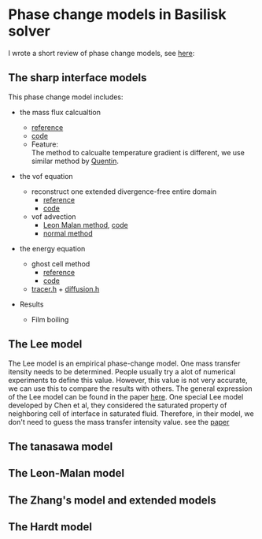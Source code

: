 # Phase change models in Basilisk solver #
I wrote a short review of phase change models, see [here](https://github.com/GabrielGLK/phase-change/blob/master/phase-change/phase_change_models/phase-change-review.pdf):
## The sharp interface models
This phase change model includes:  
- the mass flux calcualtion  
    - [reference](https://github.com/GabrielGLK/thesis-cases/blob/master/reference-papers/phase-change/mass-transfer-model/sharp-interface-model/simpified-sharp-model/Sun%20%E7%AD%89%E3%80%82%20-%202012%20-%20Development%20of%20a%20vapor%E2%80%93liquid%20phase%20change%20model%20f.pdf)
    - [code](https://github.com/GabrielGLK/phase-change/blob/master/phase-change/phase_change_models/sharp-interface-model/film-boiling/phase_change_code/phase-change.h#L143)
    - Feature:  
The method to calcualte temperature gradient is different, we use similar method by [Quentin](http://basilisk.fr/sandbox/qmagdelaine/phase_change/elementary_body.h).

- the vof equation
    - reconstruct one extended divergence-free entire domain
        - [reference](https://github.com/GabrielGLK/thesis-cases/blob/master/reference-papers/phase-change/VOF/extended-VOF/Malan%20%E7%AD%89%E3%80%82%20-%202020%20-%20A%20geometric%20vof%20method%20for%20interface%20resolved%20phas.pdf)
        - [code](https://github.com/GabrielGLK/phase-change/blob/master/phase-change/phase_change_models/sharp-interface-model/film-boiling/small_case.c#L223)
    - vof advection
        - [Leon Malan method](https://github.com/GabrielGLK/thesis-cases/blob/master/reference-papers/phase-change/VOF/extended-VOF/Malan%20%E7%AD%89%E3%80%82%20-%202020%20-%20A%20geometric%20vof%20method%20for%20interface%20resolved%20phas.pdf), [code](https://github.com/GabrielGLK/phase-change/blob/master/phase-change/phase_change_models/sharp-interface-model/film-boiling/small_case.c#L146)
        - [normal method](https://github.com/GabrielGLK/phase-change/blob/master/phase-change/phase_change_models/sharp-interface-model/film-boiling/small_case.c#L153)

- the energy equation
    - ghost cell method
        - [reference](https://github.com/GabrielGLK/thesis-cases/blob/master/reference-papers/phase-change/mass-transfer-model/sharp-interface-model/Zhang%20%E5%92%8C%20Ni%20-%202018%20-%20Direct%20numerical%20simulations%20of%20incompressible%20mul.pdf)
        - [code](https://github.com/GabrielGLK/phase-change/blob/master/phase-change/phase_change_models/sharp-interface-model/film-boiling/small_case.c#L170)
    - [tracer.h](http://basilisk.fr/src/tracer.h) + [diffusion.h](http://basilisk.fr/src/diffusion.h)

- Results
    - Film boiling

## The Lee model
The Lee model is an empirical phase-change model. One mass transfer itensity needs to be determined. People usually try a alot of numerical experiments to define this value. However, this value is not very accurate, we can use this to compare the results with others.
The general expression of the Lee model can be found in the paper [here](https://github.com/GabrielGLK/thesis-cases/tree/master/reference-papers/phase-change/mass-transfer-model/Lee-model).
One special Lee model developed by Chen et al, they considered the saturated property of neighboring cell of interface in saturated fluid. Therefore, in their model, we don't need to guess 
the mass transfer intensity value. see the [paper](https://github.com/GabrielGLK/thesis-cases/blob/master/reference-papers/phase-change/mass-transfer-model/Lee-model/Chen%20et%20al.%20-%202020%20-%20An%20explicit%20expression%20of%20the%20empirical%20factor%20in%20.pdf)

## The tanasawa model

## The Leon-Malan model

## The Zhang's model and extended models

## The Hardt model

